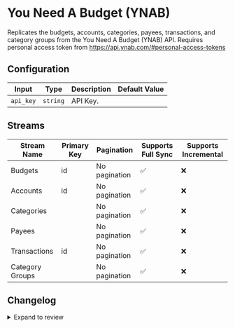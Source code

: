 # You Need A Budget (YNAB)
Replicates the budgets, accounts, categories, payees, transactions, and category groups from the You Need A Budget (YNAB) API. Requires personal access token from https://api.ynab.com/#personal-access-tokens

## Configuration

| Input | Type | Description | Default Value |
|-------|------|-------------|---------------|
| `api_key` | `string` | API Key.  |  |

## Streams
| Stream Name | Primary Key | Pagination | Supports Full Sync | Supports Incremental |
|-------------|-------------|------------|---------------------|----------------------|
| Budgets | id | No pagination | ✅ |  ❌  |
| Accounts | id | No pagination | ✅ |  ❌  |
| Categories |  | No pagination | ✅ |  ❌  |
| Payees |  | No pagination | ✅ |  ❌  |
| Transactions | id | No pagination | ✅ |  ❌  |
| Category Groups |  | No pagination | ✅ |  ❌  |

## Changelog

<details>
  <summary>Expand to review</summary>

| Version | Date | Pull Request | Subject |
|---------|------|--------------|---------|
| 0.0.34 | 2025-08-09 | [64820](https://github.com/airbytehq/airbyte/pull/64820) | Update dependencies |
| 0.0.33 | 2025-08-02 | [64309](https://github.com/airbytehq/airbyte/pull/64309) | Update dependencies |
| 0.0.32 | 2025-07-26 | [64064](https://github.com/airbytehq/airbyte/pull/64064) | Update dependencies |
| 0.0.31 | 2025-07-20 | [63677](https://github.com/airbytehq/airbyte/pull/63677) | Update dependencies |
| 0.0.30 | 2025-07-12 | [63214](https://github.com/airbytehq/airbyte/pull/63214) | Update dependencies |
| 0.0.29 | 2025-07-05 | [62699](https://github.com/airbytehq/airbyte/pull/62699) | Update dependencies |
| 0.0.28 | 2025-06-28 | [62201](https://github.com/airbytehq/airbyte/pull/62201) | Update dependencies |
| 0.0.27 | 2025-06-21 | [61764](https://github.com/airbytehq/airbyte/pull/61764) | Update dependencies |
| 0.0.26 | 2025-06-15 | [61198](https://github.com/airbytehq/airbyte/pull/61198) | Update dependencies |
| 0.0.25 | 2025-05-24 | [60761](https://github.com/airbytehq/airbyte/pull/60761) | Update dependencies |
| 0.0.24 | 2025-05-10 | [59948](https://github.com/airbytehq/airbyte/pull/59948) | Update dependencies |
| 0.0.23 | 2025-05-04 | [59555](https://github.com/airbytehq/airbyte/pull/59555) | Update dependencies |
| 0.0.22 | 2025-04-26 | [58936](https://github.com/airbytehq/airbyte/pull/58936) | Update dependencies |
| 0.0.21 | 2025-04-19 | [58566](https://github.com/airbytehq/airbyte/pull/58566) | Update dependencies |
| 0.0.20 | 2025-04-12 | [58012](https://github.com/airbytehq/airbyte/pull/58012) | Update dependencies |
| 0.0.19 | 2025-04-05 | [57373](https://github.com/airbytehq/airbyte/pull/57373) | Update dependencies |
| 0.0.18 | 2025-03-29 | [56818](https://github.com/airbytehq/airbyte/pull/56818) | Update dependencies |
| 0.0.17 | 2025-03-22 | [56342](https://github.com/airbytehq/airbyte/pull/56342) | Update dependencies |
| 0.0.16 | 2025-03-08 | [55576](https://github.com/airbytehq/airbyte/pull/55576) | Update dependencies |
| 0.0.15 | 2025-03-01 | [55138](https://github.com/airbytehq/airbyte/pull/55138) | Update dependencies |
| 0.0.14 | 2025-02-22 | [54513](https://github.com/airbytehq/airbyte/pull/54513) | Update dependencies |
| 0.0.13 | 2025-02-15 | [54077](https://github.com/airbytehq/airbyte/pull/54077) | Update dependencies |
| 0.0.12 | 2025-02-08 | [53517](https://github.com/airbytehq/airbyte/pull/53517) | Update dependencies |
| 0.0.11 | 2025-02-01 | [53077](https://github.com/airbytehq/airbyte/pull/53077) | Update dependencies |
| 0.0.10 | 2025-01-25 | [52434](https://github.com/airbytehq/airbyte/pull/52434) | Update dependencies |
| 0.0.9 | 2025-01-18 | [51953](https://github.com/airbytehq/airbyte/pull/51953) | Update dependencies |
| 0.0.8 | 2025-01-11 | [51418](https://github.com/airbytehq/airbyte/pull/51418) | Update dependencies |
| 0.0.7 | 2024-12-28 | [50377](https://github.com/airbytehq/airbyte/pull/50377) | Update dependencies |
| 0.0.6 | 2024-12-14 | [49736](https://github.com/airbytehq/airbyte/pull/49736) | Update dependencies |
| 0.0.5 | 2024-12-12 | [49376](https://github.com/airbytehq/airbyte/pull/49376) | Update dependencies |
| 0.0.4 | 2024-12-11 | [49130](https://github.com/airbytehq/airbyte/pull/49130) | Starting with this version, the Docker image is now rootless. Please note that this and future versions will not be compatible with Airbyte versions earlier than 0.64 |
| 0.0.3 | 2024-11-04 | [48213](https://github.com/airbytehq/airbyte/pull/48213) | Update dependencies |
| 0.0.2 | 2024-10-29 | [47760](https://github.com/airbytehq/airbyte/pull/47760) | Update dependencies |
| 0.0.1 | 2024-09-25 | | Initial release by [@bnmry](https://github.com/bnmry) via Connector Builder |

</details>
